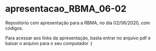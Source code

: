 # apresentacao_RBMA_06-02

Repositório com apresentação para a RBMA, no dia 02/06/2020, com códigos.

Para acessar aos links da apresentação, basta entrar no arquivo pdf e baixar o arquivo para o seu computador :)
